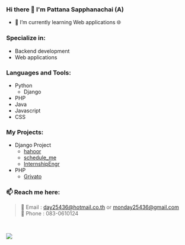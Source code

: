 ### Hi there 👋 I'm Pattana Sapphanachai (A)

<!--
**6210612831/6210612831** is a ✨ _special_ ✨ repository because its `README.md` (this file) appears on your GitHub profile.

Here are some ideas to get you started:

- 🔭 I’m currently working on ...
- 🌱 I’m currently learning ...
- 👯 I’m looking to collaborate on ...
- 🤔 I’m looking for help with ...
- 💬 Ask me about ...
- 📫 How to reach me: ...
- 😄 Pronouns: ...
- ⚡ Fun fact: ...
-->

- 🌱 I’m currently learning Web applications 🌐

### Specialize in:

- Backend development
- Web applications

### Languages and Tools:

- Python
  - Django
- PHP
- Java
- Javascript
- CSS

### My Projects:

- Django Project
  - [hahoor](https://github.com/6210612831/hahoor)
  - [schedule_me](https://github.com/6210612831/schedule_me)
  - [InternshipEngr](https://github.com/6210612831/InternshipEngr)
- PHP
  - [Grivato](https://github.com/6210612831/PHP_Project/tree/main/grivato/project)

### 📫 Reach me here:

> 📧 Email : <day25436@hotmail.co.th> or <monday25436@gmail.com>
> <br>
> 📱  Phone : 083-0610124

<br>

![](https://github-readme-stats.vercel.app/api?username=6210612831&count_private=true&show_icons=true&hide_border=true&theme=tokyonight)
